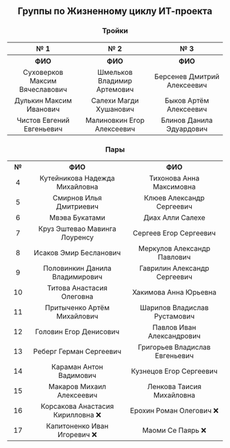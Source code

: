 <h2 align="center">Группы по Жизненному циклу ИТ-проекта</h2>

<h3 align="center">Тройки</h3>

<table align="center" width="100%" style="border-collapse: collapse;">
  <tr>
    <th width="33%" align="center">№ 1</th>
    <th width="33%" align="center">№ 2</th>
    <th width="33%" align="center">№ 3</th>
  </tr>
  <tr>
    <th width="33%" align="center">ФИО</th>
    <th width="33%" align="center">ФИО</th>
    <th width="33%" align="center">ФИО</th>
  </tr>
  <tr>
    <td width="33%" align="center">Суховерков Максим Вячеславович</td>
    <td width="33%" align="center">Шмельков Владимир Артемович</td>
    <td width="33%" align="center">Берсенев Дмитрий Алексеевич</td>
  </tr>
  <tr>
    <td width="33%" align="center">Дулькин Максим Иванович</td>
    <td width="33%" align="center">Салехи Магди Хушанович</td>
    <td width="33%" align="center">Быков Артём Алексеевич</td>
  </tr>
  <tr>
    <td width="33%" align="center">Чистов Евгений Евгеньевич</td>
    <td width="33%" align="center">Малиновкин Егор Алексеевич</td>
    <td width="33%" align="center">Блинов Данила Эдуардович</td>
  </tr>
</table>

<h3 align="center">Пары</h3>

<table align="center" width="100%" style="border-collapse: collapse;">
  <tr>
    <th width="10%" align="center">№</th>
    <th width="45%" align="center">ФИО</th>
    <th width="45%" align="center">ФИО</th>
  </tr>
  <tr>
    <td width="10%" align="center">4</td>
    <td width="45%" align="center">Кутейникова Надежда Михайловна</td>
    <td width="45%" align="center">Тихонова Анна Максимовна</td>
  </tr>
  <tr>
    <td width="10%" align="center">5</td>
    <td width="45%" align="center">Смирнов Илья Дмитриевич</td>
    <td width="45%" align="center">Клюев Александр Сергеевич</td>
  </tr>
  <tr>
    <td width="10%" align="center">6</td>
    <td width="45%" align="center">Мвэва Букатами</td>
    <td width="45%" align="center">Диах Алли Салехе</td>
  </tr>
  <tr>
    <td width="10%" align="center">7</td>
    <td width="45%" align="center">Круз Эштевао Мавинга Лоуренсу</td>
    <td width="45%" align="center">Сергеев Егор Сергеевич</td>
  </tr>
  <tr>
    <td width="10%" align="center">8</td>
    <td width="45%" align="center">Исаков Эмир Бесланович</td>
    <td width="45%" align="center">Меркулов Александр Павлович</td>
  </tr>
  <tr>
    <td width="10%" align="center">9</td>
    <td width="45%" align="center">Половинкин Данила Владимирович</td>
    <td width="45%" align="center">Гаврилин Александр Сергеевич</td>
  </tr>
  <tr>
    <td width="10%" align="center">10</td>
    <td width="45%" align="center">Титова Анастасия Олеговна</td>
    <td width="45%" align="center">Хакимова Анна Юрьевна</td>
  </tr>
  <tr>
    <td width="10%" align="center">11</td>
    <td width="45%" align="center">Притыченко Артём Михайлович</td>
    <td width="45%" align="center">Шарипов Владислав Рустамович</td>
  </tr>
  <tr>
    <td width="10%" align="center">12</td>
    <td width="45%" align="center">Головин Егор Денисович</td>
    <td width="45%" align="center">Павлов Иван Александрович</td>
  </tr>
  <tr>
    <td width="10%" align="center">13</td>
    <td width="45%" align="center">Реберг Герман Сергеевич</td>
    <td width="45%" align="center">Григорьев Владислав Евгеньевич</td>
  </tr>
  <tr>
    <td width="10%" align="center">14</td>
    <td width="45%" align="center">Караман Антон Вадимович</td>
    <td width="45%" align="center">Кузнецов Егор Сергеевич</td>
  </tr>
  <tr>
    <td width="10%" align="center">15</td>
    <td width="45%" align="center">Макаров Михаил Алексеевич</td>
    <td width="45%" align="center">Ленкова Таисия Михайловна</td>
  </tr>
  <tr>
    <td width="10%" align="center">16</td>
    <td width="45%" align="center">Корсакова Анастасия Кирилловна ❌</td>
    <td width="45%" align="center">Ерохин Роман Олегович ❌</td>
  </tr>
  <tr>
    <td width="10%" align="center">17</td>
    <td width="45%" align="center">Капитоненко Иван Игоревич ❌</td>
    <td width="45%" align="center">Маоми Се Паярь ❌</td>
  </tr>
</table>
